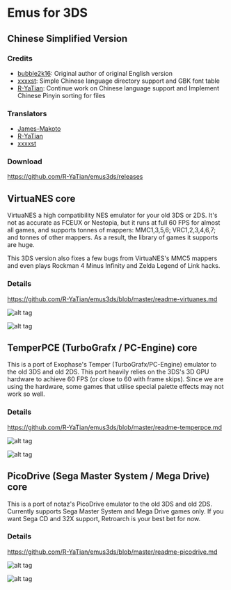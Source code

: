 # Emus for 3DS 

## Chinese Simplified Version

### Credits
- [bubble2k16](https://github.com/bubble2k16): Original author of original English version
- [xxxxst](https://github.com/xxxxst): Simple Chinese language directory support and GBK font table
- [R-YaTian](https://github.com/R-YaTian): Continue work on Chinese language support and Implement Chinese Pinyin sorting for files

### Translators
- [James-Makoto](https://github.com/James-Makoto)
- [R-YaTian](https://github.com/R-YaTian)
- [xxxxst](https://github.com/xxxxst)

### Download

https://github.com/R-YaTian/emus3ds/releases

## VirtuaNES core

VirtuaNES a high compatibility NES emulator for your old 3DS or 2DS. It's not as accurate as FCEUX or Nestopia, but it runs at full 60 FPS for almost all games, and supports tonnes of mappers: MMC1,3,5,6; VRC1,2,3,4,6,7; and tonnes of other mappers. As a result, the library of games it supports are huge. 

This 3DS version also fixes a few bugs from VirtuaNES's MMC5 mappers and even plays Rockman 4 Minus Infinity and Zelda Legend of Link hacks.

### Details

https://github.com/R-YaTian/emus3ds/blob/master/readme-virtuanes.md

![alt tag](https://github.com/R-YaTian/emus3ds/blob/master/screenshots/VirtuaNES%20-%20Gradius%20II.bmp)

![alt tag](https://github.com/R-YaTian/emus3ds/blob/master/screenshots/VirtuaNES%20-%20Kirby's%20Adventure.bmp)

## TemperPCE (TurboGrafx / PC-Engine) core

This is a port of Exophase's Temper (TurboGrafx/PC-Engine) emulator to the old 3DS and old 2DS. This port heavily relies on the 3DS's 3D GPU hardware to achieve 60 FPS (or close to 60 with frame skips). Since we are using the hardware, some games that utilise special palette effects may not work so well.

### Details

https://github.com/R-YaTian/emus3ds/blob/master/readme-temperpce.md

![alt tag](https://github.com/R-YaTian/emus3ds/blob/master/screenshots/TemperPCE01.bmp)

![alt tag](https://github.com/R-YaTian/emus3ds/blob/master/screenshots/TemperPCE04.bmp)

## PicoDrive (Sega Master System / Mega Drive) core

This is a port of notaz's PicoDrive emulator to the old 3DS and old 2DS. Currently supports Sega Master System and Mega Drive games only. If you want Sega CD and 32X support, Retroarch is your best bet for now.

### Details

https://github.com/R-YaTian/emus3ds/blob/master/readme-picodrive.md

![alt tag](https://github.com/R-YaTian/emus3ds/blob/master/screenshots/PicoDrive01.bmp)

![alt tag](https://github.com/R-YaTian/emus3ds/blob/master/screenshots/PicoDrive02.bmp)
